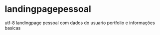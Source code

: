 # landingpagepessoal
utf-8
landingpage pessoal com dados do usuario portfolio e informações basicas 
